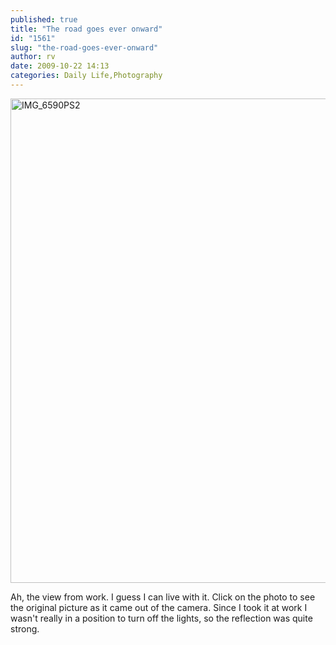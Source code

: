 ```yaml
---
published: true
title: "The road goes ever onward"
id: "1561"
slug: "the-road-goes-ever-onward"
author: rv
date: 2009-10-22 14:13
categories: Daily Life,Photography
---
```

<a href="https://s3.amazonaws.com/cfwblog/uploads/2009/10/img_6590sml.jpg"><img class="aligncenter size-full wp-image-1562" title="IMG_6590PS2" src="https://s3.amazonaws.com/cfwblog/uploads/2009/10/img_6590ps2.jpg" alt="IMG_6590PS2" width="600" height="775" /></a>

Ah, the view from work. I guess I can live with it. Click on the photo to see the original picture as it came out of the camera. Since I took it at work I wasn't really in a position to turn off the lights, so the reflection was quite strong.